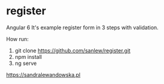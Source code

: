 # register

Angular 6
It's example register form in 3 steps with validation.

How run:
1. git clone https://github.com/sanlew/register.git
2. npm install
3. ng serve

https://sandralewandowska.pl
